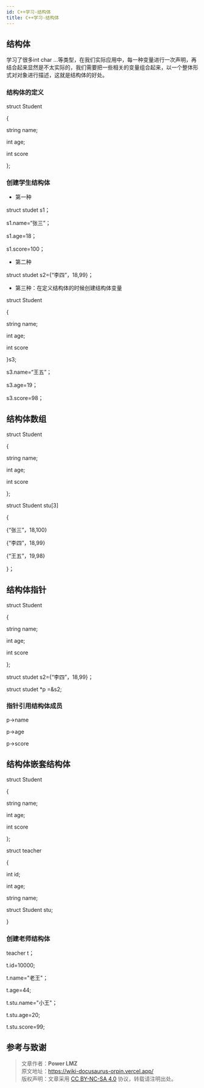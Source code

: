```yaml
---
id: C++学习-结构体
title: C++学习-结构体
---
```


## 结构体

学习了很多int char …等类型，在我们实际应用中，每一种变量进行一次声明，再结合起来显然是不太实际的，我们需要把一些相关的变量组合起来，以一个整体形式对对象进行描述，这就是结构体的好处。

### 结构体的定义

struct Student

{

  string name;
  
  int age;
  
  int score
  
};

### 创建学生结构体

- 第一种

struct studet s1；

s1.name=“张三”；

s1.age=18；

s1.score=100；

- 第二种

struct studet s2={“李四”，18,99}；

- 第三种：在定义结构体的时候创建结构体变量

struct Student

{

  string name;
  
  int age;
  
  int score
  
}s3;

s3.name=“王五”；

s3.age=19；

s3.score=98；

## 结构体数组

struct Student

{

  string name;
  
  int age;
  
  int score
  
};

struct Student stu[3]

{

  {“张三”，18,100}

  {“李四”，18,99}

  {“王五”，19,98}
  
}；

## 结构体指针

struct Student

{

  string name;
  
  int age;
  
  int score
  
};

struct studet s2={“李四”，18,99}；

struct studet *p =&s2;

### 指针引用结构体成员

p->name

p->age

p->score

## 结构体嵌套结构体

struct Student

{

  string name;
  
  int age;
  
  int score
  
};

struct teacher

{

 int id;

 int age;

 string name;

 struct Student stu;

}

### 创建老师结构体

teacher t；

t.id=10000;

t.name="老王"；

t.age=44;

t.stu.name="小王"；

t.stu.age=20;

t.stu.score=99;

## 参考与致谢

> 文章作者：**Power LMZ**  
> 原文地址：https://wiki-docusaurus-orpin.vercel.app/  
> 版权声明：文章采用 [CC BY-NC-SA 4.0](https://creativecommons.org/licenses/by/4.0/deed.zh) 协议，转载请注明出处。
